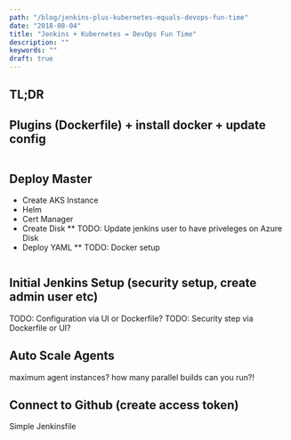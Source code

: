 ```yaml
---
path: "/blog/jenkins-plus-kubernetes-equals-devops-fun-time"
date: "2018-08-04"
title: "Jenkins + Kubernetes = DevOps Fun Time"
description: ""
keywords: ""
draft: true
---
```


## TL;DR

## Plugins (Dockerfile) + install docker + update config

```dockerfile
```

## Deploy Master

* Create AKS Instance
* Helm
* Cert Manager
* Create Disk
** TODO: Update jenkins user to have priveleges on Azure Disk
* Deploy YAML
** TODO: Docker setup

```yaml
```

## Initial Jenkins Setup (security setup, create admin user etc)

TODO: Configuration via UI or Dockerfile?
TODO: Security step via Dockerfile or UI?

## Auto Scale Agents

maximum agent instances? how many parallel builds can you run?!

## Connect to Github (create access token)

Simple Jenkinsfile
